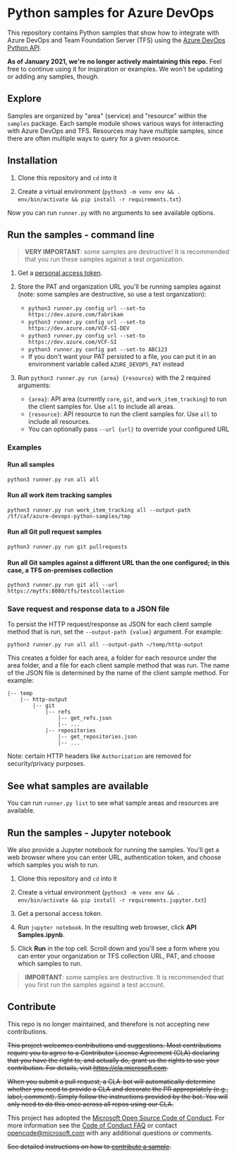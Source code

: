 # Python samples for Azure DevOps

This repository contains Python samples that show how to integrate with Azure DevOps and Team Foundation Server (TFS) using the [Azure DevOps Python API](https://github.com/Microsoft/azure-devops-python-api).

**As of January 2021, we're no longer actively maintaining this repo.**
Feel free to continue using it for inspiration or examples.
We won't be updating or adding any samples, though.

## Explore

Samples are organized by "area" (service) and "resource" within the `samples` package.
Each sample module shows various ways for interacting with Azure DevOps and TFS.
Resources may have multiple samples, since there are often multiple ways to query for a given resource.

## Installation

1. Clone this repository and `cd` into it

2. Create a virtual environment (`python3 -m venv env && . env/bin/activate && pip install -r requirements.txt`)

Now you can run `runner.py` with no arguments to see available options.

## Run the samples - command line

> **VERY IMPORTANT**: some samples are destructive! It is recommended that you run these samples against a test organization.

1. Get a [personal access token](https://docs.microsoft.com/azure/devops/organizations/accounts/use-personal-access-tokens-to-authenticate?view=azure-devops).

2. Store the PAT and organization URL you'll be running samples against (note: some samples are destructive, so use a test organization):
   * `python3 runner.py config url --set-to https://dev.azure.com/fabrikam`
   * `python3 runner.py config url --set-to https://dev.azure.com/VCF-SI-DEV`
   * `python3 runner.py config url --set-to https://dev.azure.com/VCF-SI`
   * `python3 runner.py config pat --set-to ABC123`
   * If you don't want your PAT persisted to a file, you can put it in an environment variable called `AZURE_DEVOPS_PAT` instead

3. Run `python3 runner.py run {area} {resource}` with the 2 required arguments:
   * `{area}`: API area (currently `core`, `git`, and `work_item_tracking`) to run the client samples for. Use `all` to include all areas.
   * `{resource}`: API resource to run the client samples for. Use `all` to include all resources.
   * You can optionally pass `--url {url}` to override your configured URL

### Examples

#### Run all samples

```
python3 runner.py run all all
```

#### Run all work item tracking samples

```
python3 runner.py run work_item_tracking all --output-path /tf/caf/azure-devops-python-samples/tmp
```

#### Run all Git pull request samples

```
python3 runner.py run git pullrequests
```

#### Run all Git samples against a different URL than the one configured; in this case, a TFS on-premises collection

```
python3 runner.py run git all --url https://mytfs:8080/tfs/testcollection
```

### Save request and response data to a JSON file

To persist the HTTP request/response as JSON for each client sample method that is run, set the `--output-path {value}` argument. For example:

```
python3 runner.py run all all --output-path ~/temp/http-output
```

This creates a folder for each area, a folder for each resource under the area folder, and a file for each client sample method that was run. The name of the JSON file is determined by the name of the client sample method. For example:

```
|-- temp
    |-- http-output
        |-- git
            |-- refs
                |-- get_refs.json
                |-- ...
            |-- repositories
                |-- get_repositories.json
                |-- ...
```

Note: certain HTTP headers like `Authorization` are removed for security/privacy purposes.

## See what samples are available

You can run `runner.py list` to see what sample areas and resources are available.

## Run the samples - Jupyter notebook

We also provide a Jupyter notebook for running the samples.
You'll get a web browser where you can enter URL, authentication token, and choose which samples you wish to run.

1. Clone this repository and `cd` into it

2. Create a virtual environment (`python3 -m venv env && . env/bin/activate && pip install -r requirements.jupyter.txt`)

3. Get a personal access token.

4. Run `jupyter notebook`. In the resulting web browser, click **API Samples.ipynb**.

5. Click **Run** in the top cell. Scroll down and you'll see a form where you can enter your organization or TFS collection URL, PAT, and choose which samples to run.

> **IMPORTANT**: some samples are destructive. It is recommended that you first run the samples against a test account.

## Contribute

This repo is no longer maintained, and therefore is not accepting new contributions.

~~This project welcomes contributions and suggestions.
Most contributions require you to agree to a Contributor License Agreement (CLA) declaring that you have the right to, and actually do, grant us the rights to use your contribution.
For details, visit https://cla.microsoft.com.~~

~~When you submit a pull request, a CLA-bot will automatically determine whether you need to provide a CLA and decorate the PR appropriately (e.g., label, comment).
Simply follow the instructions provided by the bot.
You will only need to do this once across all repos using our CLA.~~

This project has adopted the [Microsoft Open Source Code of Conduct](https://opensource.microsoft.com/codeofconduct/).
For more information see the [Code of Conduct FAQ](https://opensource.microsoft.com/codeofconduct/faq/) or contact [opencode@microsoft.com](mailto:opencode@microsoft.com) with any additional questions or comments.

~~See detailed instructions on how to [contribute a sample](./contribute.md).~~
